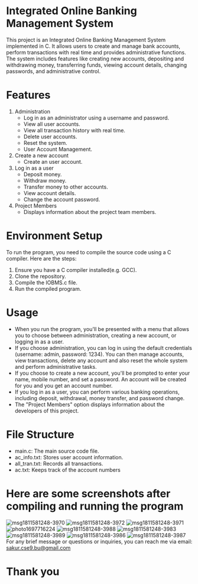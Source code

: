 # Integrated Online Banking Management System
 This project is an Integrated Online Banking Management System implemented in C. It allows users to create and manage bank accounts, perform transactions with real time and provides administrative functions. The system includes features like creating new accounts, depositing and withdrawing money, transferring funds, viewing 
 account details, changing passwords, and administrative control.
# Features
 1. Administration
    - Log in as an administrator using a username and password.
    - View all user accounts.
    - View all transaction history with real time.
    - Delete user accounts.
    - Reset the system.
    - User Account Management.
 2. Create a new account
    - Create an user account.
 3. Log in as a user
    - Deposit money.
    - Withdraw money.
    - Transfer money to other accounts.
    - View account details.
    - Change the account password.
 4. Project Members
    - Displays information about the project team members.
# Environment Setup
  To run the program, you need to compile the source code using a C compiler. Here are the steps:
   1. Ensure you have a C compiler installed(e.g. GCC).
   2. Clone the repository.
   3. Compile the IOBMS.c file.
   4. Run the compiled program.
# Usage
   - When you run the program, you'll be presented with a menu that allows you to choose between administration, creating a new account, or logging in as a user.
   - If you choose administration, you can log in using the default credentials (username: admin, password: 1234). You can then manage accounts, view transactions, delete any account and also reset the whole system and perform administrative tasks.
   - If you choose to create a new account, you'll be prompted to enter your name, mobile number, and set a password. An account will be created for you and you get an account number.
   - If you log in as a user, you can perform various banking operations, including deposit, withdrawal, money transfer, and password change.
   - The "Project Members" option displays information about the developers of this project.
# File Structure
   - main.c: The main source code file.
   - ac_info.txt: Stores user account information.
   - all_tran.txt: Records all transactions.
   - ac.txt: Keeps track of the account numbers
# Here are some screenshots after compiling and running the program
![msg1811581248-3970](https://github.com/sakur024/iobms/assets/148443357/fa1a9393-adc7-40db-a9a6-b22ba7e474b8)
![msg1811581248-3972](https://github.com/sakur024/iobms/assets/148443357/803a8e4e-4a44-4a71-9924-bd90756b34a0)
![msg1811581248-3971](https://github.com/sakur024/iobms/assets/148443357/b543f6af-2d82-450f-9289-8a04db36f7f5)
![photo1697716224](https://github.com/sakur024/iobms/assets/148443357/15b9a09a-9a39-4cbe-9172-fb0752286b20)
![msg1811581248-3988](https://github.com/sakur024/iobms/assets/148443357/7e14bb20-1c16-4470-a0e0-8a557caa2133)
![msg1811581248-3983](https://github.com/sakur024/iobms/assets/148443357/f619d5d2-70f6-41bb-84c7-8b0a45b513a2)
![msg1811581248-3989](https://github.com/sakur024/iobms/assets/148443357/6cd1e51e-3c62-4430-91e7-f5e1531e576a)
![msg1811581248-3986](https://github.com/sakur024/iobms/assets/148443357/57a19904-5ab5-4a70-ba2c-c83f97811339)
![msg1811581248-3987](https://github.com/sakur024/iobms/assets/148443357/fcba43e3-2254-445f-b7ef-818c8fbbc194)
For any brief message or questions or inquiries, you can reach me via email:  sakur.cse9.bu@gmail.com
# Thank you
